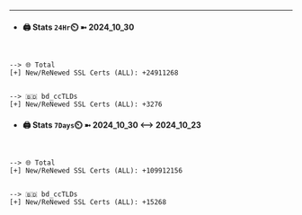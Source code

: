 

---
- #### 🖨️ **Stats** `24Hr`⏲️ ➼ 2024_10_30
```console


--> 🌐 Total
[+] New/ReNewed SSL Certs (ALL): +24911268


--> 🇧🇩 bd_ccTLDs
[+] New/ReNewed SSL Certs (ALL): +3276

```

- #### 🖨️ **Stats** `7Days`⏲️ ➼ 2024_10_30 <--> 2024_10_23
```console


--> 🌐 Total
[+] New/ReNewed SSL Certs (ALL): +109912156


--> 🇧🇩 bd_ccTLDs
[+] New/ReNewed SSL Certs (ALL): +15268

```

